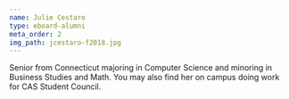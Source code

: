 ```yaml
---
name: Julie Cestaro
type: eboard-alumni
meta_order: 2
img_path: jcestaro-f2018.jpg
---
```

Senior from Connecticut majoring in Computer Science and minoring in Business Studies and Math. You may also find her on campus doing work for CAS Student Council.
